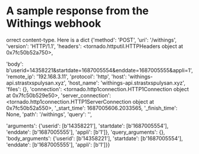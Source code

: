 # A sample response from the Withings webhook

orrect content-type. Here is a dict {'method': 'POST', 'uri': '/withings', 'version': 'HTTP/1.1', 'headers': <tornado.httputil.HTTPHeaders object at 0x7fc50b52a750>, 

'body': b'userid=14358221&startdate=1687005554&enddate=1687005555&appli=1', 'remote_ip': '192.168.3.11', 'protocol': 'http', 'host': 'withings-api.strastxspulysan.xyz', 'host_name': 'withings-api.strastxspulysan.xyz', 'files': {}, 'connection': <tornado.http1connection.HTTP1Connection object at 0x7fc50b529e50>, 'server_connection': <tornado.http1connection.HTTP1ServerConnection object at 0x7fc50b52a550>, '_start_time': 1687005606.2033565, '_finish_time': None, 'path': '/withings', 'query': '', 

'arguments': {'userid': [b'14358221'], 'startdate': [b'1687005554'], 'enddate': [b'1687005555'], 'appli': [b'1']}, 
'query_arguments': {}, 
'body_arguments': {'userid': [b'14358221'], 'startdate': [b'1687005554'], 'enddate': [b'1687005555'], 'appli': [b'1']}} 